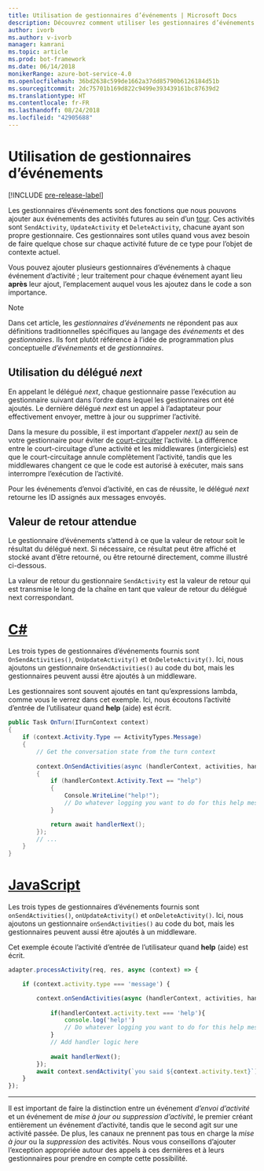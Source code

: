 ```yaml
---
title: Utilisation de gestionnaires d’événements | Microsoft Docs
description: Découvrez comment utiliser les gestionnaires d’événements.
author: ivorb
ms.author: v-ivorb
manager: kamrani
ms.topic: article
ms.prod: bot-framework
ms.date: 06/14/2018
monikerRange: azure-bot-service-4.0
ms.openlocfilehash: 36bd2638c599de1662a37dd85790b6126184d51b
ms.sourcegitcommit: 2dc75701b169d822c9499e393439161bc87639d2
ms.translationtype: HT
ms.contentlocale: fr-FR
ms.lasthandoff: 08/24/2018
ms.locfileid: "42905688"
---
```

# <a name="using-event-handlers"></a>Utilisation de gestionnaires d’événements

[!INCLUDE [pre-release-label](../includes/pre-release-label.md)]

Les gestionnaires d’événements sont des fonctions que nous pouvons ajouter aux événements des activités futures au sein d’un [tour](bot-builder-basics.md#defining-a-turn). Ces activités sont `SendActivity`, `UpdateActivity` et `DeleteActivity`, chacune ayant son propre gestionnaire. Ces gestionnaires sont utiles quand vous avez besoin de faire quelque chose sur chaque activité future de ce type pour l’objet de contexte actuel.

Vous pouvez ajouter plusieurs gestionnaires d’événements à chaque événement d’activité ; leur traitement pour chaque événement ayant lieu **après** leur ajout, l’emplacement auquel vous les ajoutez dans le code a son importance.

> [!NOTE]
> Dans cet article, les *gestionnaires d’événements* ne répondent pas aux définitions traditionnelles spécifiques au langage des *événements* et des *gestionnaires*. Ils font plutôt référence à l’idée de programmation plus conceptuelle *d’événements* et de *gestionnaires*.

## <a name="using-the-next-delegate"></a>Utilisation du délégué *next*

En appelant le délégué *next*, chaque gestionnaire passe l’exécution au gestionnaire suivant dans l’ordre dans lequel les gestionnaires ont été ajoutés. Le dernière délégué *next* est un appel à l’adaptateur pour effectivement envoyer, mettre à jour ou supprimer l’activité.

Dans la mesure du possible, il est important d’appeler *next()* au sein de votre gestionnaire pour éviter de [court-circuiter](bot-builder-create-middleware.md#short-circuit-routing) l’activité. La différence entre le court-circuitage d’une activité et les middlewares (intergiciels) est que le court-circuitage annule complètement l’activité, tandis que les middlewares changent ce que le code est autorisé à exécuter, mais sans interrompre l’exécution de l’activité.

Pour les événements d’envoi d’activité, en cas de réussite, le délégué *next* retourne les ID assignés aux messages envoyés.

## <a name="expected-return-value"></a>Valeur de retour attendue

Le gestionnaire d’événements s’attend à ce que la valeur de retour soit le résultat du délégué next. Si nécessaire, ce résultat peut être affiché et stocké avant d’être retourné, ou être retourné directement, comme illustré ci-dessous.

La valeur de retour du gestionnaire `SendActivity` est la valeur de retour qui est transmise le long de la chaîne en tant que valeur de retour du délégué next correspondant.

# <a name="ctabcseventhandler"></a>[C#](#tab/cseventhandler)

Les trois types de gestionnaires d’événements fournis sont `OnSendActivities()`, `OnUpdateActivity()` et `OnDeleteActivity()`. Ici, nous ajoutons un gestionnaire `OnSendActivities()` au code du bot, mais les gestionnaires peuvent aussi être ajoutés à un middleware.

Les gestionnaires sont souvent ajoutés en tant qu’expressions lambda, comme vous le verrez dans cet exemple. Ici, nous écoutons l’activité d’entrée de l’utilisateur quand **help** (aide) est écrit.

```cs
public Task OnTurn(ITurnContext context)
{
    if (context.Activity.Type == ActivityTypes.Message)
    {
        // Get the conversation state from the turn context
        
        context.OnSendActivities(async (handlerContext, activities, handlerNext) =>
        {
            if (handlerContext.Activity.Text == "help")
            {
                Console.WriteLine("help!");
                // Do whatever logging you want to do for this help message
            }

            return await handlerNext();
        });
        // ...
    }
}
```

# <a name="javascripttabjseventhandler"></a>[JavaScript](#tab/jseventhandler)

Les trois types de gestionnaires d’événements fournis sont `onSendActivities()`, `onUpdateActivity()` et `onDeleteActivity()`. Ici, nous ajoutons un gestionnaire `onSendActivities()` au code du bot, mais les gestionnaires peuvent aussi être ajoutés à un middleware.

Cet exemple écoute l’activité d’entrée de l’utilisateur quand **help** (aide) est écrit.

```js
adapter.processActivity(req, res, async (context) => {

    if (context.activity.type === 'message') {

        context.onSendActivities(async (handlerContext, activities, handlerNext) => { 
            
            if(handlerContext.activity.text === 'help'){
                console.log('help!')
                // Do whatever logging you want to do for this help message
            }
            // Add handler logic here
        
            await handlerNext(); 
        });
        await context.sendActivity(`you said ${context.activity.text}`);
    }
});
```

---

Il est important de faire la distinction entre un événement *d’envoi d’activité* et un événement de *mise à jour ou suppression d’activité*, le premier créant entièrement un événement d’activité, tandis que le second agit sur une activité passée. De plus, les canaux ne prennent pas tous en charge la *mise à jour* ou la *suppression* des activités. Nous vous conseillons d’ajouter l’exception appropriée autour des appels à ces dernières et à leurs gestionnaires pour prendre en compte cette possibilité.

